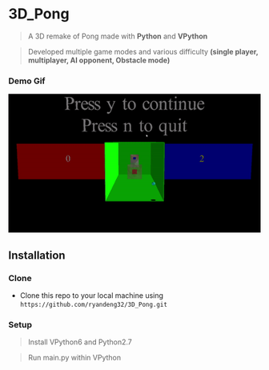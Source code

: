# 3D_Pong
> A 3D remake of Pong made with **Python** and **VPython**

> Developed multiple game modes and various difficulty **(single player, multiplayer, AI opponent, Obstacle mode)** 

### Demo Gif
![Demo Gif](https://github.com/ryandeng32/3D_Pong/blob/master/assets/demo.gif)

## Installation
### Clone

- Clone this repo to your local machine using `https://github.com/ryandeng32/3D_Pong.git`

### Setup

> Install VPython6 and Python2.7

> Run main.py within VPython
